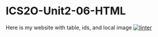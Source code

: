 # ICS2O-Unit2-06-HTML
Here is my website with table, ids, and local image
[![linter](https://github.com/Marko-Milijevic/ICS2O-Unit2-06-HTML/workflows/linter/badge.svg)](https://github.com/marketplace/actions/super-linter)

